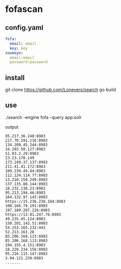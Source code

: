 # fofascan


## config.yaml

```yaml
fofa:
  email: email
  key: key
zoomeye:
  email:email
  password:password

```
## install
git clone https://github.com/Loneyers/search
go build 
## use

./search -engine fofa -query app:solr

output

```
95.217.36.248:8983
217.70.191.216:8983
134.209.45.244:8983
34.203.50.127:8983
51.83.2.29:8983
23.23.170.149
173.249.37.137:8983
211.41.41.172:8983
109.239.49.44:8983
112.124.114.77:8983
13.210.158.249:8983
137.135.88.144:8983
18.232.138.23:8983
95.213.194.46:8983
164.132.97.143:8983
https://15.236.230.184:8983
108.166.79.191:8983
197.189.207.226:8983
https://13.81.247.76:8983
49.235.45.124:8983
150.201.143.51:8983
54.253.165.232:443
52.213.161.20
85.206.168.123:8983
85.206.168.113:8983
104.155.4.151:8983
18.220.234.156:8983
95.216.115.147:8983
3.94.121.239:8983
.......
```




